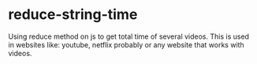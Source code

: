 # reduce-string-time
Using reduce method on js to get total time of several videos. This is used in websites like: youtube, netflix probably
or any website that works with videos.
